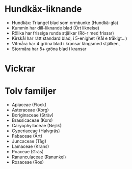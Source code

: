 # Hundkäx-liknande
- Hundkäx: Triangel blad som ormbunke (Hundkä-gla)
- Kummin har dill-liknande blad (Ört liknelse)
- Rölika har frissiga runda stjälkar (Rö-r med frissar)
- Kirskål har rätt standard blad, i 5-enighet (Kål e tråkigt...)
- Vitmåra har 4 gröna blad i kransar längsmed stjälken,
- Stormåra har 5+ gröna blad i kransar
# Vickrar

# Tolv familjer
- Apiaceae (Flock)
- Asteraceae (Korg)
- Boriginaceae (Sträv)
- Brassicaceae (Kors)
- Caryophyllaceae (Nejlik)
- Cyperiaceae (Halvgräs)
- Fabaceae (Ärt)
- Juncaceae (Tåg)
- Lamaceae (Krans)
- Poaceae (Gräs)
- Ranunculaceae (Ranunkel)
- Rosaceae (Ros)
